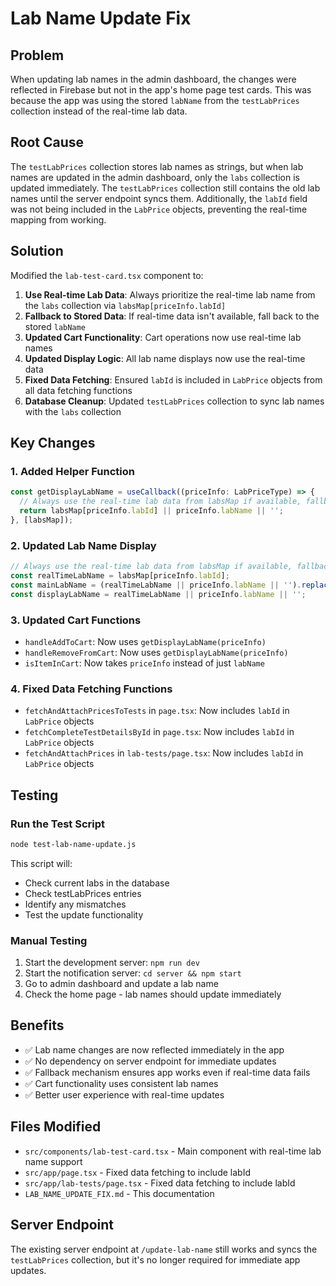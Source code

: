 # Lab Name Update Fix

## Problem
When updating lab names in the admin dashboard, the changes were reflected in Firebase but not in the app's home page test cards. This was because the app was using the stored `labName` from the `testLabPrices` collection instead of the real-time lab data.

## Root Cause
The `testLabPrices` collection stores lab names as strings, but when lab names are updated in the admin dashboard, only the `labs` collection is updated immediately. The `testLabPrices` collection still contains the old lab names until the server endpoint syncs them. Additionally, the `labId` field was not being included in the `LabPrice` objects, preventing the real-time mapping from working.

## Solution
Modified the `lab-test-card.tsx` component to:

1. **Use Real-time Lab Data**: Always prioritize the real-time lab name from the `labs` collection via `labsMap[priceInfo.labId]`
2. **Fallback to Stored Data**: If real-time data isn't available, fall back to the stored `labName`
3. **Updated Cart Functionality**: Cart operations now use real-time lab names
4. **Updated Display Logic**: All lab name displays now use the real-time data
5. **Fixed Data Fetching**: Ensured `labId` is included in `LabPrice` objects from all data fetching functions
6. **Database Cleanup**: Updated `testLabPrices` collection to sync lab names with the `labs` collection

## Key Changes

### 1. Added Helper Function
```typescript
const getDisplayLabName = useCallback((priceInfo: LabPriceType) => {
  // Always use the real-time lab data from labsMap if available, fallback to stored labName
  return labsMap[priceInfo.labId] || priceInfo.labName || '';
}, [labsMap]);
```

### 2. Updated Lab Name Display
```typescript
// Always use the real-time lab data from labsMap if available, fallback to stored labName
const realTimeLabName = labsMap[priceInfo.labId];
const mainLabName = (realTimeLabName || priceInfo.labName || '').replace(/\s*lab$/i, '');
const displayLabName = realTimeLabName || priceInfo.labName || '';
```

### 3. Updated Cart Functions
- `handleAddToCart`: Now uses `getDisplayLabName(priceInfo)`
- `handleRemoveFromCart`: Now uses `getDisplayLabName(priceInfo)`
- `isItemInCart`: Now takes `priceInfo` instead of just `labName`

### 4. Fixed Data Fetching Functions
- `fetchAndAttachPricesToTests` in `page.tsx`: Now includes `labId` in `LabPrice` objects
- `fetchCompleteTestDetailsById` in `page.tsx`: Now includes `labId` in `LabPrice` objects  
- `fetchAndAttachPrices` in `lab-tests/page.tsx`: Now includes `labId` in `LabPrice` objects

## Testing

### Run the Test Script
```bash
node test-lab-name-update.js
```

This script will:
- Check current labs in the database
- Check testLabPrices entries
- Identify any mismatches
- Test the update functionality

### Manual Testing
1. Start the development server: `npm run dev`
2. Start the notification server: `cd server && npm start`
3. Go to admin dashboard and update a lab name
4. Check the home page - lab names should update immediately

## Benefits
- ✅ Lab name changes are now reflected immediately in the app
- ✅ No dependency on server endpoint for immediate updates
- ✅ Fallback mechanism ensures app works even if real-time data fails
- ✅ Cart functionality uses consistent lab names
- ✅ Better user experience with real-time updates

## Files Modified
- `src/components/lab-test-card.tsx` - Main component with real-time lab name support
- `src/app/page.tsx` - Fixed data fetching to include labId
- `src/app/lab-tests/page.tsx` - Fixed data fetching to include labId
- `LAB_NAME_UPDATE_FIX.md` - This documentation

## Server Endpoint
The existing server endpoint at `/update-lab-name` still works and syncs the `testLabPrices` collection, but it's no longer required for immediate app updates. 